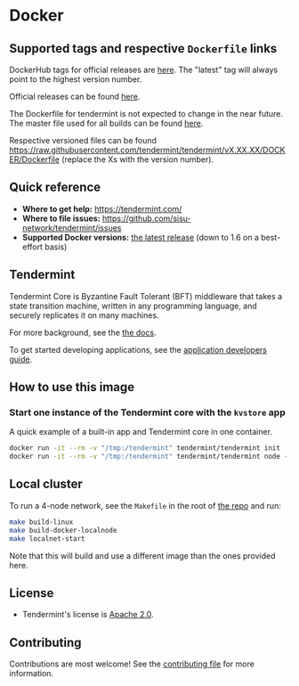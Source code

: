 # Docker

## Supported tags and respective `Dockerfile` links

DockerHub tags for official releases are [here](https://hub.docker.com/r/tendermint/tendermint/tags/). The "latest" tag will always point to the highest version number.

Official releases can be found [here](https://github.com/sisu-network/tendermint/releases).

The Dockerfile for tendermint is not expected to change in the near future. The master file used for all builds can be found [here](https://raw.githubusercontent.com/tendermint/tendermint/master/DOCKER/Dockerfile).

Respective versioned files can be found <https://raw.githubusercontent.com/tendermint/tendermint/vX.XX.XX/DOCKER/Dockerfile> (replace the Xs with the version number).

## Quick reference

- **Where to get help:** <https://tendermint.com/>
- **Where to file issues:** <https://github.com/sisu-network/tendermint/issues>
- **Supported Docker versions:** [the latest release](https://github.com/moby/moby/releases) (down to 1.6 on a best-effort basis)

## Tendermint

Tendermint Core is Byzantine Fault Tolerant (BFT) middleware that takes a state transition machine, written in any programming language, and securely replicates it on many machines.

For more background, see the [the docs](https://docs.tendermint.com/master/introduction/#quick-start).

To get started developing applications, see the [application developers guide](https://docs.tendermint.com/master/introduction/quick-start.html).

## How to use this image

### Start one instance of the Tendermint core with the `kvstore` app

A quick example of a built-in app and Tendermint core in one container.

```sh
docker run -it --rm -v "/tmp:/tendermint" tendermint/tendermint init
docker run -it --rm -v "/tmp:/tendermint" tendermint/tendermint node --proxy_app=kvstore
```

## Local cluster

To run a 4-node network, see the `Makefile` in the root of [the repo](https://github.com/sisu-network/tendermint/blob/master/Makefile) and run:

```sh
make build-linux
make build-docker-localnode
make localnet-start
```

Note that this will build and use a different image than the ones provided here.

## License

- Tendermint's license is [Apache 2.0](https://github.com/sisu-network/tendermint/blob/master/LICENSE).

## Contributing

Contributions are most welcome! See the [contributing file](https://github.com/sisu-network/tendermint/blob/master/CONTRIBUTING.md) for more information.
